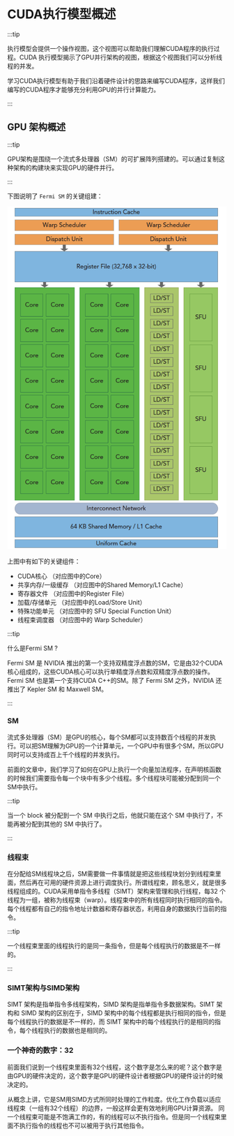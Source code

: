 # CUDA执行模型概述

:::tip

执行模型会提供一个操作视图，这个视图可以帮助我们理解CUDA程序的执行过程。CUDA 执行模型揭示了GPU并行架构的视图，根据这个视图我们可以分析线程的并发。

学习CUDA执行模型有助于我们沿着硬件设计的思路来编写CUDA程序，这样我们编写的CUDA程序才能够充分利用GPU的并行计算能力。

:::

## GPU 架构概述

:::tip

GPU架构是围绕一个流式多处理器（SM）的可扩展阵列搭建的。可以通过复制这种架构的构建块来实现GPU的硬件并行。

:::

下图说明了 `Fermi SM` 的关键组建：

![picture 0](images/a909bf01c6c7d26721e766e00407c2a2e4be504973abe26f0f7c6fdfca36331d.png)  

上图中有如下的关键组件：

- CUDA核心 （对应图中的Core）
- 共享内存/一级缓存 （对应图中的Shared Memory/L1 Cache）
- 寄存器文件 （对应图中的Register File）
- 加载/存储单元 （对应图中的Load/Store Unit）
- 特殊功能单元 （对应图中的 SFU Special Function Unit）
- 线程束调度器 （对应图中的 Warp Scheduler）

:::tip

什么是Fermi SM ?

Fermi SM 是 NVIDIA 推出的第一个支持双精度浮点数的SM，它是由32个CUDA核心组成的，这些CUDA核心可以执行单精度浮点数和双精度浮点数的操作。Fermi SM 也是第一个支持CUDA C++的SM。除了 Fermi SM 之外，NVIDIA 还推出了 Kepler SM 和 Maxwell SM。

:::

### SM

流式多处理器（SM）是GPU的核心，每个SM都可以支持数百个线程的并发执行。可以把SM理解为GPU的一个计算单元，一个GPU中有很多个SM，所以GPU同时可以支持成百上千个线程的并发执行。

前面的文章中，我们学习了如何在GPU上执行一个向量加法程序，在声明核函数的时候我们需要指令每一个块中有多少个线程。多个线程块可能被分配到同一个SM中执行。

:::tip

当一个 block 被分配到一个 SM 中执行之后，他就只能在这个 SM 中执行了，不能再被分配到其他的 SM 中执行了。

:::

### 线程束

在分配给SM线程块之后，SM需要做一件事情就是把这些线程块划分到线程束里面，然后再在可用的硬件资源上进行调度执行。所谓线程束，顾名思义，就是很多线程组成的。CUDA采用单指令多线程（SIMT）架构来管理和执行线程，每32
个线程为一组，被称为线程束（warp）。线程束中的所有线程同时执行相同的指令。每个线程都有自己的指令地址计数器和寄存器状态，利用自身的数据执行当前的指令。

:::tip

一个线程束里面的线程执行的是同一条指令，但是每个线程执行的数据是不一样的。

:::

### SIMT架构与SIMD架构

SIMT 架构是指单指令多线程架构，SIMD 架构是指单指令多数据架构。SIMT 架构和 SIMD 架构的区别在于，SIMD 架构中的每个线程都是执行相同的指令，但是每个线程执行的数据是不一样的，而 SIMT 架构中的每个线程执行的是相同的指令，每个线程执行的数据也是相同的。

### 一个神奇的数字：32

前面我们说到一个线程束里面有32个线程，这个数字是怎么来的呢？这个数字是由GPU的硬件决定的，这个数字是GPU的硬件设计者根据GPU的硬件设计的时候决定的。

从概念上讲，它是SM用SIMD方式所同时处理的工作粒度。优化工作负载以适应线程束（一组有32个线程）的边界，一般这样会更有效地利用GPU计算资源。 同一个线程束可能是不饱满工作的，有的线程可以不执行指令。但是同一个线程束里面不执行指令的线程也不可以被用于执行其他指令。

